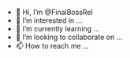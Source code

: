 - 👋 Hi, I’m @FinalBossRel
- 👀 I’m interested in ...
- 🌱 I’m currently learning ...
- 💞️ I’m looking to collaborate on ...
- 📫 How to reach me ...

<!---
FinalBossRel/FinalBossRel is a ✨ special ✨ repository because its `README.md` (this file) appears on your GitHub profile.
You can click the Preview link to take a look at your changes.
--->
